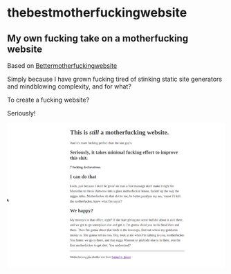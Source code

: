 # thebestmotherfuckingwebsite
My own fucking take on a motherfucking website
-----------------
Based on [Bettermotherfuckingwebsite](http://bettermotherfuckingwebsite.com/)

Simply because I have grown fucking tired of stinking static site generators and mindblowing complexity, and for what?

To create a fucking website?

Seriously!

![thebestmotherfuckingwebsite](thebestmotherfuckingwebsite.png)
